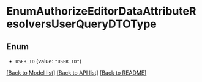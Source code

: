 # EnumAuthorizeEditorDataAttributeResolversUserQueryDTOType

## Enum


* `USER_ID` (value: `"USER_ID"`)


[[Back to Model list]](../README.md#documentation-for-models) [[Back to API list]](../README.md#documentation-for-api-endpoints) [[Back to README]](../README.md)


